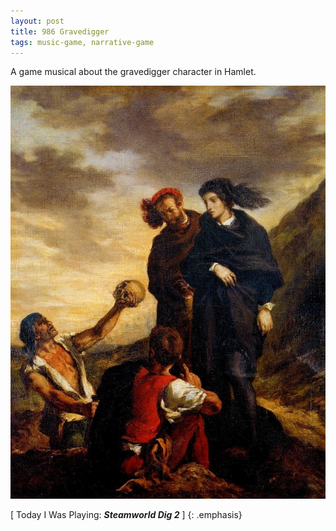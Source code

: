 ```yaml
---
layout: post
title: 986 Gravedigger
tags: music-game, narrative-game
---
```

A game musical about the gravedigger character in Hamlet.

![gravedigger](/img/games/986_Gravedigger.jpg "gravedigger")

[ Today I Was Playing: ***Steamworld Dig 2*** ]
{: .emphasis}
